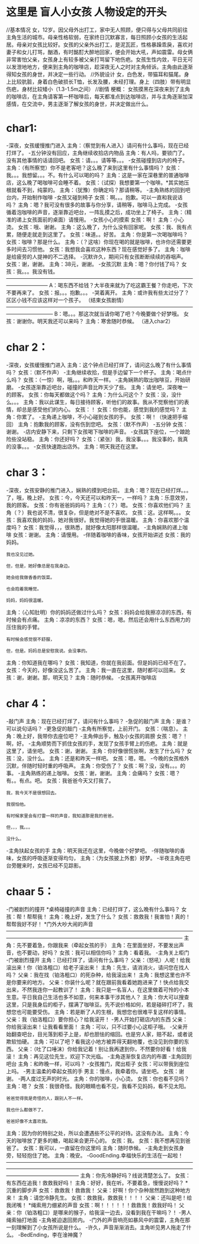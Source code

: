 # 这里是 盲人小女孩 人物设定的开头
//基本情况
女，12岁。因父母外出打工，家中无人照顾，便只得与父母共同前往主角生活的城市。母亲性格软弱，在家终日沉默寡言，每日照顾小女孩的生活起居。母亲对女孩比较好。女孩的父亲外出打工，是泥瓦匠，性格暴躁乖戾，喜欢对妻子和女儿打骂，酗酒，有时酩酊大醉地回家，便会开始大吼，声如震雷。母女俩非常害怕父亲，女孩身上有较多被父亲打骂留下地伤疤。女孩生性内敛，平日无可以发泄地地方，便来到主角的咖啡店，趁深夜无人之时对主角倾诉。主角由此逐渐得知女孩的身世，并决定一些行动。
//外貌设计
女，白色发，带猫耳和猫尾。身上比较肮脏，身着白色破损长T恤，长发及腰，未经打理。身上（四肢）带有明显伤疤，身材比较矮小（1.3-1.5m之间）
//剧情
梗概：
女孩摸黑在深夜来到了主角的咖啡店，在主角请客第一杯咖啡后，每天都准点到达咖啡店，并与主角逐渐加深感情，在交流中，男主逐渐了解女孩的身世，并决定做出什么。

# char1:
-深夜，女孩缓慢推门进入
主角：（察觉到有人进入）请问有什么事吗，现在已经打烊了。
-五分钟没有回应，主角继续收拾店内物品
主角：有人吗，要锁门了。没有其他事情的话请回吧。
女孩：请。。。请等等。。。
-女孩碰撞到店内的椅子。
主角：（有所察觉）你不是老客吧？这么晚了来到这里有什么事情吗？
女孩：我。。。我想留。。。不。有什么可以喝的吗？
主角：这是一家在深巷里的普通咖啡店，这么晚了喝咖啡可会睡不着。
女孩：（试探）我想要第一个咖啡。*其实她压根就看不到，纯蒙的。
主角：（犹豫）你确定吗？那请稍等。
-主角熟练的回到吧台内，开始制作咖啡
-女孩又碰到椅子
女孩：啊。。。抱歉。可以一直和我说话吗？
主角：嗯？我可没有很多的故事与你分享，请稍等，咖啡马上完成。
-女孩循着泡咖啡的声音，逐渐靠近吧台，一阵乱摸之后，成功坐上了椅子。
主角：（精准的递上女孩面前的桌面）请慢用。
-女孩小心的摸索
女孩：啊！
主角：小心烫。
女孩：哦、谢谢。
主角：这么晚了，为什么没有回家呢。
女孩：我、我有点累，随便走就走到这里了。
女孩：味道。。好苦。
主角：你是第一次喝咖啡吗？
女孩：咖啡？那是什么。
主角：（？这啥）你现在喝的就是咖啡，也许你还需要更多时间去习惯他。
女孩：我想我会喜欢这种东西？现在感觉好多了。
主角：咖啡是给疲劳的人提神的不二选择。
-沉默许久，期间只有女孩断断续续的吞咽声。
女孩：谢，谢谢。
主角：38元，谢谢。
-女孩沉默
主角：嗯？你付钱了吗？
女孩：我。。。我没有钱。
————————————————————————————————————————————
A：喝东西不给钱？大半夜来就为了吃这霸王餐？你走吧，下次不要再来了。
女孩：报。。。抱歉。。。
-哭着离开。
主角：或许我有些太过分了？区区小钱不应该这样对一个孩子。
（结束女孩剧情）
—————————————————————————————————————————————
B：嗯。。。那这次就当请你喝了吧？今晚要做个好梦哦。
女孩：谢谢你。明天我还可以来吗？
主角：寒舍随时恭候。
（进入char2）

# char 2：
-深夜，女孩缓慢推门进入
主角：这个钟点已经打烊了，请问这么晚了有什么事情吗？
女孩：（默不作声）
-主角继续收拾，但是手边留下一个杯子。
主角：喝点什么吗？
女孩：（一惊）啊，哦。。。和昨天一样。
-主角娴熟的取出咖啡豆，开始研磨。
-女孩逐渐靠近吧台，碰撞的声音比昨天少了些。
主角：请坐吧，深夜唯一的顾客。
女孩：你每天都做这个吗？
主角：为什么问这个？
女孩：没，没什么。。。
主角：我以此谋生，每日接待顾客，听他们的故事。我从不觉察他们的表情，却总是感受他们的内心。
女孩：！
女孩：你也能，感觉到我的感觉吗？
主角：你累了。
-主角递上咖啡，不小心碰到女孩的手。
女孩：啊！（快速把手缩回）
主角：抱歉我的顾客，没有伤到您吧。
女孩：（默不作声）
-五分钟
女孩：谢谢。
-店内安静下来，只剩下女孩喝下咖啡的声音。
-女孩跳下座位，一个踉跄险些没站稳。
主角：你还好吗？
女孩：（紧张）我，我没事。。。我没事的，我真的没事。。。
-女孩快速跑出店外。
主角：明天我还在这里。

# char 3：
-深夜，女孩安静的推门进入，娴熟的摸到吧台前。
主角：嗯？现在已经打烊。。。了，哦，晚上好。
女孩：今，今天还可以和昨天一，一样吗？
主角：乐意效劳，我的顾客。
女孩：你有爸爸妈妈吗？
主角：（？）嗯。
女孩：你喜欢他们吗？
主角（？）我也说不清，很复杂，但是绝对不是不喜欢。
女孩：这。这样啊。。。
女孩：我喜欢我的妈妈，她对我很好。我觉得她的手很温暖。
主角：你喜欢那个温度吗？
女孩：我觉得，，，很熟悉，就好像太阳那样很温暖。
-主角娴熟的递上咖啡
女孩：谢谢。
主角：请慢用。
-伴随着咖啡的香味，女孩开始讲述
女孩：我的妈妈。

    我也没见过她。

    但，但是，她好像总是在我身边。

    她会给我做香香的饭菜。

    也会抱着我睡觉。

    妈妈，妈妈很温暖。
主角：（心知肚明）你的妈妈还做过什么吗？
女孩：妈妈会给我擦凉凉的东西，有时候会有点痛。
主角：凉凉的东西？
女孩：嗯，嗯。然后还会用什么东西用力的压住我的手臂。

    有时候会感觉很不舒服，

    但，但是。妈妈总是安慰我说。会没事的。
主角：你知道我在哪吗？
女孩：我知道，你就在我前面。但是妈妈已经不在了。
女孩：今天的，好像没这么苦了。
主角：我一直在这里，随时都可以回来。
女孩：谢，谢谢。那，明天见？
主角：随时恭候。
-女孩离开咖啡店

# char 4：
-敲门声
主角：现在已经打烊了，请问有什么事吗？
-急促的敲门声
主角：是谁？可以说句话吗？
-更急促的敲门
-主角有所察觉，上前开门。
女孩：（喘息）。
主角：晚上好，我带你去座位吧？
-主角伸出手，触及小女孩的肩膀
女孩：嗯？！啊，好。
-主角顺势而下抓住女孩的手，发现了女孩手臂上的伤疤。
主角：就是这里了，请坐吧。
女孩：谢，谢谢。
主角：你好像很慌张啊，发生了什么吗？
女孩：没，没什么。
主角：还是和昨天一样吧。
女孩：嗯，嗯。
-今晚的女孩格外沉默，伴随时轻时重的呼吸声。
主角：你受伤了？
女孩：啊？没，没有。。。的事。
-主角熟练的递上咖啡。
女孩：谢，谢谢。
主角：会痛吗？
女孩：嗯？有。。有点。吧。
女孩：我爸爸今天又打我了。

    我，我今天不是很想回去。

    我很怕他。

    有时候家里会有打雷一样的声音，我知道那是我的爸爸。

    但，，，我。。。

    没什么。
-主角扶起女孩的手
主角：明天我还在这里，今晚做个好梦吧。
-伴随咖啡的香味，女孩的呼吸逐渐变得均匀，
主角：（为女孩披上外套）好梦。
-半夜主角在吧台旁醒来时，女孩已经不见踪影。

# chaar 5：
-门被剧烈的撞开
*桌椅碰撞的声音
主角：已经打烊了，这么晚有什么事吗？
女孩：帮！帮帮我！
主角：晚上好，发生了什么？
女孩：救救我！我害怕！真的！帮帮我好不好！
*门外大吵大闹的声音
——————————————————————————————————————————————————————————————————————
主角：先不要着急，你跟我来（牵起女孩的手）
主角：在里面坐好，不要发出声音，也不要动，好吗？
女孩：我可以相信你吗？
主角：看着我。
-主角关上柜门
-门被剧烈撞开
主角：已经打烊了，请问有什么事吗？
父亲：（怒吼）人呢！给我滚出来！你（铂洛粗口）给老子滚出来！
主角：先生，请消消火，请问您在找人吗？
父亲：我在找（铂洛粗口）的死杂种，给我滚出来！
主角：我想这里也许不是你要来的地方。
父亲：你装什么呢？就在跟前我看着她跑进来了！快点给我交出来，不然我连你一起教训了！
主角：我只是一名盲人，在这里做着可怜的小本生意。平日我自己生活也多不如意，何来本事干涉其他人？
主角：你大可以搜查这里，只是我身后的柜子，摆满了咖啡豆。先不说价格如何，若是碰碎打坏了，我想您也可能要受伤。
主角：若是断了人的生根，我想您也很难平复这样的事情。
父亲：我（铂洛粗口）要你担心？给我滚开！
-男人开始打砸店内的东西
父亲：你给我滚出来！让我看看里面！
主角：可以，只不过要小心这柜子哦。
-父亲开始翻查吧台，目光落到柜子上是，却也胆怯的缩回。也是穷人家，赔不起，或者说欺软怕硬。
主角：可以了吧？看我这小地方被弄得天翻地覆，也没见到你要的东西。
父亲：（吐了口唾沫）你给我记着！别让我再逮到你，不然要你好看！给我滚！
主角：再见这位先生，欢迎下次光临。
-主角逐渐恢复店内的布置
-主角回到吧台
主角：和昨晚一样，可以吗？
-女孩推门，爬出柜子
女孩：可以带我到座位上吗。
-男主温柔的牵起女孩的手
男主：慢点，我牵着你。请坐吧。
女孩：谢谢。
-两人度过无声的时光。
主角：你的咖啡，小心烫。
女孩：你也看不见吗？
主角：嗯？
女孩：我很奇怪。我的眼睛也看不见，我看不见妈妈，看不见太阳。

    爸爸觉得我是奇怪的人，跟别人不一样。

    我也什么都做不了。

    爸爸好像不太喜欢我。
主角：因为你的特别之处，所以会遭遇些不公平的对待。这没有办法。
主角：今天的咖啡放了更多的糖，喝起来会更开心的。
女孩：我。
女孩：我不想再见到爸爸了。
女孩：我可以，一直留在你这里吗
主角：随时恭候。
-主角走到女孩身旁，轻轻抱住了她。
主角：晚安。
-GoodEnding.幸福快乐的生活在一起啦！
——————————————————————————————————————————————————————————————————————————————————————
主角：你先冷静好吗？线说清楚怎么了。
女孩：有东西在追我！救救我好吗！
主角：好好，我在听。不要着急，慢慢说好吗？
*沉重的脚步声
女孩：救救我！救救我！
父亲：好啊！你个杂种居然跑到这种地方来！
主角：请您冷静先生。
女孩：救救我，救救我！！！！
父亲：还叫是吧！给我闭嘴！
*绳索用力绷紧的声音
女孩：啊！！！！！！救救我！救我好吗！
父亲：你（铂洛粗口）是哪来的猴子，给我滚一边去，没看到我在干嘛吗？！
-男人绳索抽打地面
-主角被迫退回房内。
-门外的声音响亮如暴风中的震雷，主角在那一刻理解到了小女孩所说是什么。
-许久，声音渐渐消去。主角听见男人拖走了什么。
-BedEnding，李在淦神魔？
